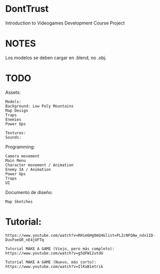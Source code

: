 # DontTrust
Introduction to Videogames Development Course Project

# NOTES

Los modelos se deben cargar en .blend, no .obj.

# TODO

Assets:

	Models:
  	Background: Low Poly Mountains
  	Map Design
  	Traps
  	Enemies
  	Power Ups
    
	Textures:
	Sounds:

Programming:

	Camera movement
	Main Menu
	Character movement / Animation
	Enemy IA / Animation
	Power Ups
	Traps
	UI
  
  
 Documento de diseño:
 
	Map Sketches
	
# Tutorial:

	https://www.youtube.com/watch?v=RHie6Hg0mQ4&list=PL2cNFQAw_ndx1ID-DuvFoeGR_nE4jOFTq
	
	Tutorial MAKE A GAME (Viejo, pero más completo):
	https://www.youtube.com/watch?v=g5QFW12utdU
	
	Tutorial MAKE A GAME (Nuevo, más corto):
	https://www.youtube.com/watch?v=IlKaB1etrik

